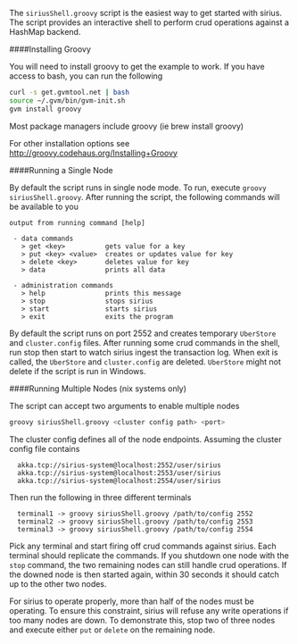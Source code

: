 The `siriusShell.groovy` script is the easiest way to get started
with sirius. The script provides an interactive shell to
perform crud operations against a HashMap backend.

####Installing Groovy

You will need to install groovy to get the example to work. If you
have access to bash, you can run the following

```bash
curl -s get.gvmtool.net | bash
source ~/.gvm/bin/gvm-init.sh
gvm install groovy
```

Most package managers include groovy (ie brew install groovy)

For other installation options see
http://groovy.codehaus.org/Installing+Groovy

####Running a Single Node

By default the script runs in single node mode. To run, execute
`groovy siriusShell.groovy`. After running the script, the following
commands will be available to you

```
output from running command [help]

 - data commands
   > get <key>          gets value for a key
   > put <key> <value>  creates or updates value for key
   > delete <key>       deletes value for key
   > data               prints all data

 - administration commands
   > help               prints this message
   > stop               stops sirius
   > start              starts sirius
   > exit               exits the program

```

By default the script runs on port 2552 and creates temporary
`UberStore` and `cluster.config` files. After running some crud
commands in the shell, run stop then start to watch sirius ingest the
transaction log. When exit is called, the `UberStore` and
`cluster.config` are deleted. `UberStore` might not delete if the
script is run in Windows.

####Running Multiple Nodes (nix systems only)

The script can accept two arguments to enable multiple nodes

```bash
groovy siriusShell.groovy <cluster config path> <port>
```

The cluster config defines all of the node endpoints.  Assuming the
cluster config file contains

```
  akka.tcp://sirius-system@localhost:2552/user/sirius
  akka.tcp://sirius-system@localhost:2553/user/sirius
  akka.tcp://sirius-system@localhost:2554/user/sirius
```

Then run the following in three different terminals

```
  terminal1 -> groovy siriusShell.groovy /path/to/config 2552
  terminal2 -> groovy siriusShell.groovy /path/to/config 2553
  terminal3 -> groovy siriusShell.groovy /path/to/config 2554
```

Pick any terminal and start firing off crud commands against sirius.
Each terminal should replicate the commands. If you shutdown one
node with the `stop` command, the two remaining nodes can
still handle crud operations. If the downed node is then started
again, within 30 seconds it should catch up to the other two nodes.

For sirius to operate properly, more than half of the nodes must be
operating.  To ensure this constraint, sirius will refuse any write
operations if too many nodes are down. To demonstrate this, stop two
of three nodes and execute either `put` or `delete` on the remaining
node.
